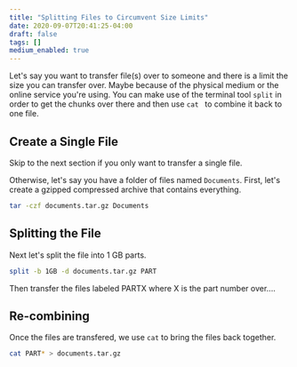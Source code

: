 ```yaml
---
title: "Splitting Files to Circumvent Size Limits"
date: 2020-09-07T20:41:25-04:00
draft: false
tags: []
medium_enabled: true
---
```


Let's say you want to transfer file(s) over to someone and there is a limit the size you can transfer over. Maybe because of the physical medium or the online service you're using. You can make use of the terminal tool `split` in order to get the chunks over there and then use `cat ` to combine it back to one file.

## Create a Single File

Skip to the next section if you only want to transfer a single file.

Otherwise, let's say you have a folder of files named `Documents`. First, let's create a gzipped compressed archive that contains everything.

```bash
tar -czf documents.tar.gz Documents
```

## Splitting the File

Next let's split the file into 1 GB parts. 

```bash
split -b 1GB -d documents.tar.gz PART
```

Then transfer the files labeled PARTX where X is the part number over....

## Re-combining

Once the files are transfered, we use `cat` to bring the files back together.

```bash
cat PART* > documents.tar.gz
```

